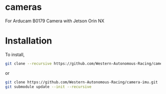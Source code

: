 # cameras
For Arducam B0179 Camera with Jetson Orin NX

# Installation

To install,
```bash
git clone --recursive https://github.com/Western-Autonomous-Racing/camera-imu.git
```

or 

```bash
git clone https://github.com/Western-Autonomous-Racing/camera-imu.git
git submodule update --init --recursive
```